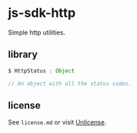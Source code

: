 # js-sdk-http

Simple http utilities.

## library

```ts
$ HttpStatus : Object

// An object with all the status codes.
```

## license

See `license.md` or visit [Unlicense](http://unlicense.org).
